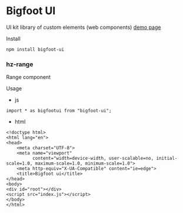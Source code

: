 # Bigfoot UI

UI kit library of custom elements (web components)
[demo page](https://zhukovka.github.io/bigfoot-ui/)

Install
```
npm install bigfoot-ui
```

### hz-range

Range component

Usage

- js

```
import * as bigfootui from "bigfoot-ui";
```

- html
```
<!doctype html>
<html lang="en">
<head>
    <meta charset="UTF-8">
    <meta name="viewport"
          content="width=device-width, user-scalable=no, initial-scale=1.0, maximum-scale=1.0, minimum-scale=1.0">
    <meta http-equiv="X-UA-Compatible" content="ie=edge">
    <title>Bigfoot ui</title>
</head>
<body>
<div id="root"></div>
<script src="index.js"></script>
</body>
</html>
```